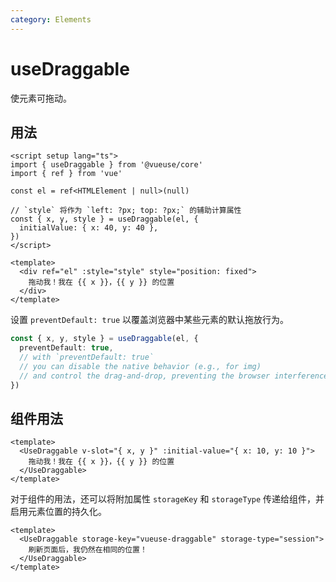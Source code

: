 ```yaml
---
category: Elements
---
```


# useDraggable

使元素可拖动。

## 用法

```vue
<script setup lang="ts">
import { useDraggable } from '@vueuse/core'
import { ref } from 'vue'

const el = ref<HTMLElement | null>(null)

// `style` 将作为 `left: ?px; top: ?px;` 的辅助计算属性
const { x, y, style } = useDraggable(el, {
  initialValue: { x: 40, y: 40 },
})
</script>

<template>
  <div ref="el" :style="style" style="position: fixed">
    拖动我！我在 {{ x }}，{{ y }} 的位置
  </div>
</template>
```

设置 `preventDefault: true` 以覆盖浏览器中某些元素的默认拖放行为。

```ts
const { x, y, style } = useDraggable(el, {
  preventDefault: true,
  // with `preventDefault: true`
  // you can disable the native behavior (e.g., for img)
  // and control the drag-and-drop, preventing the browser interference.
})
```

## 组件用法

```vue
<template>
  <UseDraggable v-slot="{ x, y }" :initial-value="{ x: 10, y: 10 }">
    拖动我！我在 {{ x }}，{{ y }} 的位置
  </UseDraggable>
</template>
```

对于组件的用法，还可以将附加属性 `storageKey` 和 `storageType` 传递给组件，并启用元素位置的持久化。

```vue
<template>
  <UseDraggable storage-key="vueuse-draggable" storage-type="session">
    刷新页面后，我仍然在相同的位置！
  </UseDraggable>
</template>
```

